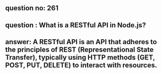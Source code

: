 
      
## question no: 261

## question : What is a RESTful API in Node.js?

## answer: A RESTful API is an API that adheres to the principles of REST (Representational State Transfer), typically using HTTP methods (GET, POST, PUT, DELETE) to interact with resources.
      
